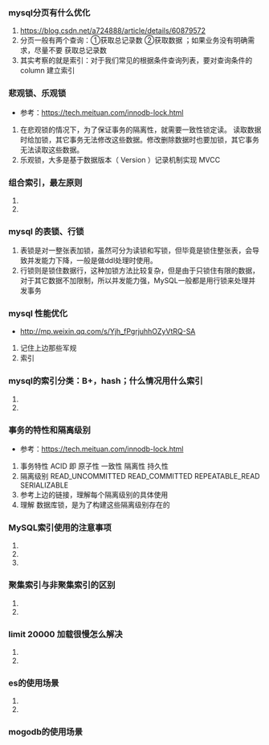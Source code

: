 ### mysql分页有什么优化
1. https://blog.csdn.net/a724888/article/details/60879572
2. 分页一般有两个查询：①获取总记录数 ②获取数据 ；如果业务没有明确需求，尽量不要
   获取总记录数
3. 其实考察的就是索引：对于我们常见的根据条件查询列表，要对查询条件的column
建立索引
### 悲观锁、乐观锁
- 参考：https://tech.meituan.com/innodb-lock.html
1. 在悲观锁的情况下，为了保证事务的隔离性，就需要一致性锁定读。
读取数据时给加锁，其它事务无法修改这些数据。修改删除数据时也要加锁，其它事务无法读取这些数据。
2. 乐观锁，大多是基于数据版本（ Version ）记录机制实现 MVCC
### 组合索引，最左原则
1.
2.
### mysql 的表锁、行锁
1. 表锁是对一整张表加锁，虽然可分为读锁和写锁，但毕竟是锁住整张表，会导致并发能力下降，一般是做ddl处理时使用。
2. 行锁则是锁住数据行，这种加锁方法比较复杂，但是由于只锁住有限的数据，对于其它数据不加限制，所以并发能力强，MySQL一般都是用行锁来处理并发事务
### mysql 性能优化
- http://mp.weixin.qq.com/s/Yjh_fPgrjuhhOZyVtRQ-SA
1. 记住上边那些军规
2. 索引
### mysql的索引分类：B+，hash；什么情况用什么索引
1.
2.
### 事务的特性和隔离级别
- 参考：https://tech.meituan.com/innodb-lock.html
1. 事务特性 ACID 即 原子性 一致性 隔离性 持久性
2. 隔离级别 READ_UNCOMMITTED READ_COMMITTED REPEATABLE_READ SERIALIZABLE
3. 参考上边的链接，理解每个隔离级别的具体使用 
4. 理解 数据库锁，是为了构建这些隔离级别存在的
### MySQL索引使用的注意事项
1.
2.
3.
### 聚集索引与非聚集索引的区别
1.
2.
### limit 20000 加载很慢怎么解决
1.
2.
### es的使用场景
1.
2.
### mogodb的使用场景